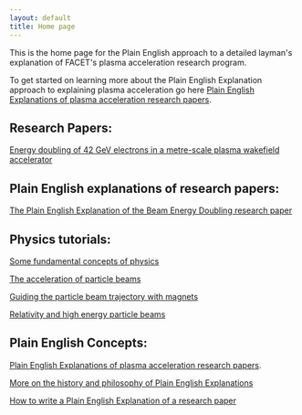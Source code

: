 ```yaml
---
layout: default
title: Home page
---
```


This is the home page for the Plain English approach to a detailed layman's explanation of FACET's plasma acceleration research program.

To get started on learning more about the Plain English Explanation approach to explaining plasma acceleration go here [Plain English Explanations of plasma acceleration research papers](/plasma-accel-explained.html).


## Research Papers:

[Energy doubling of 42 GeV electrons in a metre-scale plasma wakefield accelerator](/energy-doubling-slacpub.html)


## Plain English explanations of research papers:

[The Plain English Explanation of the Beam Energy Doubling research paper](/energy-doubling-explained.html)


## Physics tutorials:

[Some fundamental concepts of physics](/principles-of-physics-tutorial.html)

[The acceleration of particle beams](/beam-acceleration-tutorial.html)

[Guiding the particle beam trajectory with magnets](/beam-control-tutorial.html)

[Relativity and high energy particle beams](/relativity-tutorial.html)


## Plain English Concepts:

[Plain English Explanations of plasma acceleration research papers](/plasma-accel-explained.html).

[More on the history and philosophy of Plain English Explanations](/plain-english-papers.html)

[How to write a Plain English Explanation of a research paper](/how-to-write-a-PEP.html)


